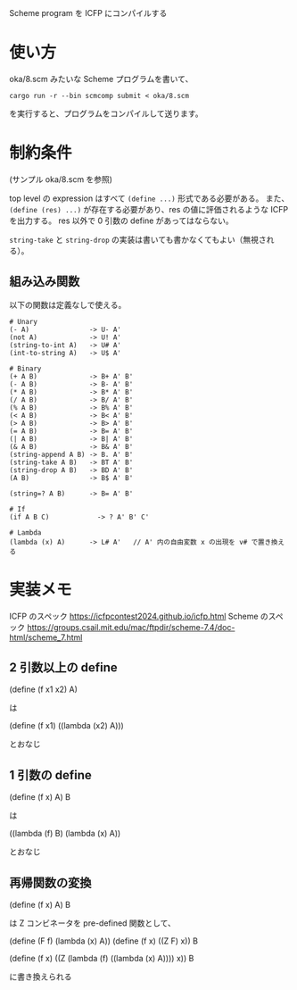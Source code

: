 Scheme program を ICFP にコンパイルする

# 使い方

oka/8.scm みたいな Scheme プログラムを書いて、

`cargo run -r --bin scmcomp submit < oka/8.scm`

を実行すると、プログラムをコンパイルして送ります。

# 制約条件

(サンプル oka/8.scm を参照)

top level の expression はすべて `(define ...)` 形式である必要がある。
また、`(define (res) ...)` が存在する必要があり、res の値に評価されるような ICFP を出力する。
res 以外で 0 引数の define があってはならない。

`string-take` と `string-drop` の実装は書いても書かなくてもよい（無視される）。

## 組み込み関数

以下の関数は定義なしで使える。

```
# Unary
(- A)               -> U- A'
(not A)             -> U! A'
(string-to-int A)   -> U# A'
(int-to-string A)   -> U$ A'

# Binary
(+ A B)             -> B+ A' B'
(- A B)             -> B- A' B'
(* A B)             -> B* A' B'
(/ A B)             -> B/ A' B'
(% A B)             -> B% A' B'
(< A B)             -> B< A' B'
(> A B)             -> B> A' B'
(= A B)             -> B= A' B'
(| A B)             -> B| A' B'
(& A B)             -> B& A' B'
(string-append A B) -> B. A' B'
(string-take A B)   -> BT A' B'
(string-drop A B)   -> BD A' B'
(A B)               -> B$ A' B'

(string=? A B)      -> B= A' B'

# If
(if A B C)            -> ? A' B' C'

# Lambda
(lambda (x) A)      -> L# A'   // A' 内の自由変数 x の出現を v# で置き換える
```

# 実装メモ

ICFP のスペック https://icfpcontest2024.github.io/icfp.html
Scheme のスペック https://groups.csail.mit.edu/mac/ftpdir/scheme-7.4/doc-html/scheme_7.html

## 2 引数以上の define

(define (f x1 x2) A)

は

(define (f x1) ((lambda (x2) A)))

とおなじ

## 1 引数の define

(define (f x) A) B

は

((lambda (f) B) (lambda (x) A))

とおなじ

## 再帰関数の変換

(define (f x) A) B

は
Z コンビネータを pre-defined 関数として、

(define (F f) (lambda (x) A))
(define (f x) ((Z F) x))
B

(define (f x) ((Z (lambda (f) ((lambda (x) A)))) x))
B

に書き換えられる

